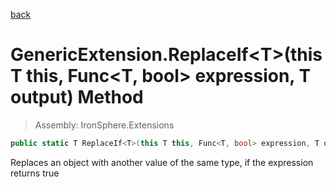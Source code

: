 ﻿

[back](/IronSphere.Extensions/types/GenericExtension)

# GenericExtension.ReplaceIf&lt;T&gt;(this T this, Func&lt;T, bool&gt; expression, T output) Method

> Assembly: IronSphere.Extensions

```csharp
public static T ReplaceIf<T>(this T this, Func<T, bool> expression, T output);
```

Replaces an object with another value of the same type, if the expression returns true

 